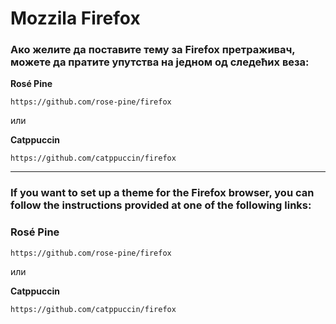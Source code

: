 # Mozzila Firefox

### Ако желите да поставите тему за Firefox претраживач, можете да пратите упутства на једном од следећих веза:

**Rosé Pine**

```
https://github.com/rose-pine/firefox
```

или

**Catppuccin**
```
https://github.com/catppuccin/firefox
```


---

### If you want to set up a theme for the Firefox browser, you can follow the instructions provided at one of the following links:

### Rosé Pine

```
https://github.com/rose-pine/firefox
```

или

**Catppuccin**
```
https://github.com/catppuccin/firefox
```
